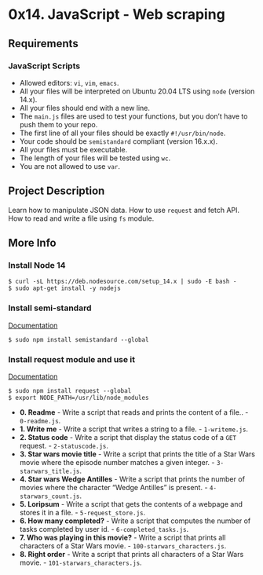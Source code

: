 # 0x14. JavaScript - Web scraping

##  Requirements

### JavaScript Scripts
*   Allowed editors: `vi`, `vim`, `emacs`.
*   All your files will be interpreted on Ubuntu 20.04 LTS using `node` (version 14.x).
*   All your files should end with a new line.
*   The `main.js` files are used to test your functions, but you don’t have to push them to your repo.
*   The first line of all your files should be exactly `#!/usr/bin/node`.
*   Your code should be `semistandard` compliant (version 16.x.x).
*   All your files must be executable.
*   The length of your files will be tested using `wc`.
*   You are not allowed to use `var`.

## Project Description
Learn how to manipulate JSON data.
How to use `request` and fetch API.
How to read and write a file using `fs` module.

## More Info
### Install Node 14
```
$ curl -sL https://deb.nodesource.com/setup_14.x | sudo -E bash -
$ sudo apt-get install -y nodejs
```

### Install semi-standard
[Documentation](https://github.com/standard/semistandard)
```
$ sudo npm install semistandard --global
```

### Install request module and use it
[Documentation](https://github.com/request/request)
```
$ sudo npm install request --global
$ export NODE_PATH=/usr/lib/node_modules
```


* **0. Readme** - Write a script that reads and prints the content of a file.. - `0-readme.js`.
* **1. Write me** - Write a script that writes a string to a file. - `1-writeme.js`.
* **2. Status code** - Write a script that display the status code of a `GET` request. - `2-statuscode.js`.
* **3. Star wars movie title** - Write a script that prints the title of a Star Wars movie where the episode number matches a given integer. - `3-starwars_title.js`.
* **4. Star wars Wedge Antilles** - Write a script that prints the number of movies where the character “Wedge Antilles” is present. - `4-starwars_count.js`.
* **5. Loripsum** - Write a script that gets the contents of a webpage and stores it in a file. - `5-request_store.js`.
* **6. How many completed?** - Write a script that computes the number of tasks completed by user id. - `6-completed_tasks.js`.
* **7. Who was playing in this movie?** - Write a script that prints all characters of a Star Wars movie. - `100-starwars_characters.js`.
* **8. Right order** - Write a script that prints all characters of a Star Wars movie. - `101-starwars_characters.js`.
